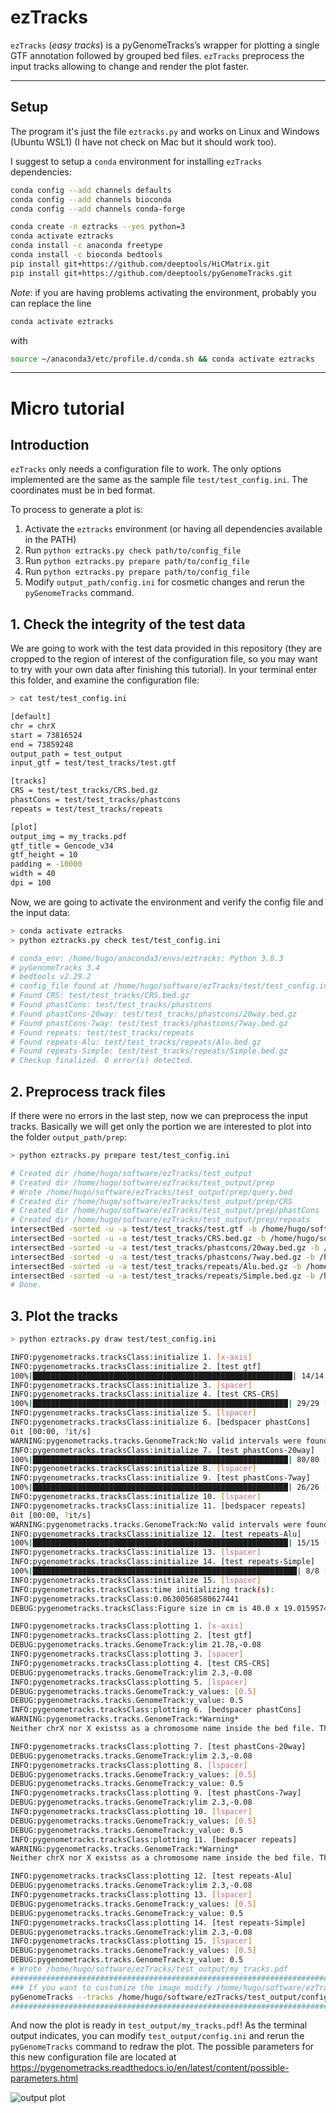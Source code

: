 # ezTracks
`ezTracks` (*easy tracks*) is a pyGenomeTracks’s wrapper for plotting a single GTF annotation followed by grouped bed files. `ezTracks` preprocess the input tracks allowing to change and render the plot faster.

---
## Setup
The program it's just the file `eztracks.py` and works on Linux and Windows (Ubuntu WSL1) (I have not check on Mac but it should work too). 

I suggest to setup a `conda` environment for installing `ezTracks` dependencies:

```bash
conda config --add channels defaults
conda config --add channels bioconda
conda config --add channels conda-forge

conda create -n eztracks --yes python=3
conda activate eztracks
conda install -c anaconda freetype
conda install -c bioconda bedtools
pip install git+https://github.com/deeptools/HiCMatrix.git
pip install git+https://github.com/deeptools/pyGenomeTracks.git
```

*Note*: if you are having problems activating the environment, probably you can replace the line 
```bash
conda activate eztracks
````
with
```bash
source ~/anaconda3/etc/profile.d/conda.sh && conda activate eztracks
```

---
# Micro tutorial
## Introduction
`ezTracks` only needs a configuration file to work. The only options implemented are the same as the sample file `test/test_config.ini`. The coordinates must be in bed format.

To process to generate a plot is:
1. Activate the `eztracks` environment (or having all dependencies available in the PATH)
2. Run `python eztracks.py check path/to/config_file`
3. Run `python eztracks.py prepare path/to/config_file`
4. Run `python eztracks.py prepare path/to/config_file`
5. Modify `output_path/config.ini` for cosmetic changes and rerun the `pyGenomeTracks` command.

## 1. Check the integrity of the test data
We are going to work with the test data provided in this repository (they are cropped to the region of interest of the configuration file, so you may want to try with your own data after finishing this tutorial). In your terminal enter this folder, and examine the configuration file:
```bash
> cat test/test_config.ini

[default]
chr = chrX
start = 73816524
end = 73859248
output_path = test_output
input_gtf = test/test_tracks/test.gtf

[tracks]
CRS = test/test_tracks/CRS.bed.gz
phastCons = test/test_tracks/phastcons
repeats = test/test_tracks/repeats

[plot]
output_img = my_tracks.pdf
gtf_title = Gencode_v34
gtf_height = 10
padding = -10000
width = 40
dpi = 100
```

Now, we are going to activate the environment and verify the config file and the input data:
```bash
> conda activate eztracks
> python eztracks.py check test/test_config.ini

# conda_env: /home/hugo/anaconda3/envs/eztracks: Python 3.8.3
# pyGenomeTracks 3.4
# bedtools v2.29.2
# config_file found at /home/hugo/software/ezTracks/test/test_config.ini
# Found CRS: test/test_tracks/CRS.bed.gz
# Found phastCons: test/test_tracks/phastcons
# Found phastCons-20way: test/test_tracks/phastcons/20way.bed.gz
# Found phastCons-7way: test/test_tracks/phastcons/7way.bed.gz
# Found repeats: test/test_tracks/repeats
# Found repeats-Alu: test/test_tracks/repeats/Alu.bed.gz
# Found repeats-Simple: test/test_tracks/repeats/Simple.bed.gz
# Checkup finalized. 0 error(s) detected.
```

## 2. Preprocess track files
If there were no errors in the last step, now we can preprocess the input tracks. Basically we will get only the portion we are interested to plot into the folder `output_path/prep`:


```bash
> python eztracks.py prepare test/test_config.ini

# Created dir /home/hugo/software/ezTracks/test_output
# Created dir /home/hugo/software/ezTracks/test_output/prep
# Wrote /home/hugo/software/ezTracks/test_output/prep/query.bed
# Created dir /home/hugo/software/ezTracks/test_output/prep/CRS
# Created dir /home/hugo/software/ezTracks/test_output/prep/phastCons
# Created dir /home/hugo/software/ezTracks/test_output/prep/repeats
intersectBed -sorted -u -a test/test_tracks/test.gtf -b /home/hugo/software/ezTracks/test_output/prep/query.bed | sort -k1,1 -k4,4n > /home/hugo/software/ezTracks/test_output/prep/input.gtf
intersectBed -sorted -u -a test/test_tracks/CRS.bed.gz -b /home/hugo/software/ezTracks/test_output/prep/query.bed > /home/hugo/software/ezTracks/test_output/prep/CRS/CRS.bed
intersectBed -sorted -u -a test/test_tracks/phastcons/20way.bed.gz -b /home/hugo/software/ezTracks/test_output/prep/query.bed > /home/hugo/software/ezTracks/test_output/prep/phastCons/20way.bed
intersectBed -sorted -u -a test/test_tracks/phastcons/7way.bed.gz -b /home/hugo/software/ezTracks/test_output/prep/query.bed > /home/hugo/software/ezTracks/test_output/prep/phastCons/7way.bed
intersectBed -sorted -u -a test/test_tracks/repeats/Alu.bed.gz -b /home/hugo/software/ezTracks/test_output/prep/query.bed > /home/hugo/software/ezTracks/test_output/prep/repeats/Alu.bed
intersectBed -sorted -u -a test/test_tracks/repeats/Simple.bed.gz -b /home/hugo/software/ezTracks/test_output/prep/query.bed > /home/hugo/software/ezTracks/test_output/prep/repeats/Simple.bed
# Done.
```

## 3. Plot the tracks


```bash
> python eztracks.py draw test/test_config.ini

INFO:pygenometracks.tracksClass:initialize 1. [x-axis]
INFO:pygenometracks.tracksClass:initialize 2. [test gtf]
100%|██████████████████████████████████████████████████████████| 14/14 [00:00<00:00, 2763.96it/s]
INFO:pygenometracks.tracksClass:initialize 3. [spacer]
INFO:pygenometracks.tracksClass:initialize 4. [test CRS-CRS]
100%|█████████████████████████████████████████████████████████| 29/29 [00:00<00:00, 30234.85it/s]
INFO:pygenometracks.tracksClass:initialize 5. [lspacer]
INFO:pygenometracks.tracksClass:initialize 6. [bedspacer phastCons]
0it [00:00, ?it/s]
WARNING:pygenometracks.tracks.GenomeTrack:No valid intervals were found in file /home/hugo/software/ezTracks/test_output/prep/empty.bed
INFO:pygenometracks.tracksClass:initialize 7. [test phastCons-20way]
100%|█████████████████████████████████████████████████████████| 80/80 [00:00<00:00, 36784.07it/s]
INFO:pygenometracks.tracksClass:initialize 8. [lspacer]
INFO:pygenometracks.tracksClass:initialize 9. [test phastCons-7way]
100%|█████████████████████████████████████████████████████████| 26/26 [00:00<00:00, 34997.40it/s]
INFO:pygenometracks.tracksClass:initialize 10. [lspacer]
INFO:pygenometracks.tracksClass:initialize 11. [bedspacer repeats]
0it [00:00, ?it/s]
WARNING:pygenometracks.tracks.GenomeTrack:No valid intervals were found in file /home/hugo/software/ezTracks/test_output/prep/empty.bed
INFO:pygenometracks.tracksClass:initialize 12. [test repeats-Alu]
100%|█████████████████████████████████████████████████████████| 15/15 [00:00<00:00, 24887.09it/s]
INFO:pygenometracks.tracksClass:initialize 13. [lspacer]
INFO:pygenometracks.tracksClass:initialize 14. [test repeats-Simple]
100%|███████████████████████████████████████████████████████████| 8/8 [00:00<00:00, 23967.45it/s]
INFO:pygenometracks.tracksClass:initialize 15. [lspacer]
INFO:pygenometracks.tracksClass:time initializing track(s):
INFO:pygenometracks.tracksClass:0.06300568580627441
DEBUG:pygenometracks.tracksClass:Figure size in cm is 40.0 x 19.015957446808514. Dpi is set to 100

INFO:pygenometracks.tracksClass:plotting 1. [x-axis]
INFO:pygenometracks.tracksClass:plotting 2. [test gtf]
DEBUG:pygenometracks.tracks.GenomeTrack:ylim 21.78,-0.08
INFO:pygenometracks.tracksClass:plotting 3. [spacer]
INFO:pygenometracks.tracksClass:plotting 4. [test CRS-CRS]
DEBUG:pygenometracks.tracks.GenomeTrack:ylim 2.3,-0.08
INFO:pygenometracks.tracksClass:plotting 5. [lspacer]
DEBUG:pygenometracks.tracks.GenomeTrack:y_values: [0.5]
DEBUG:pygenometracks.tracks.GenomeTrack:y_value: 0.5
INFO:pygenometracks.tracksClass:plotting 6. [bedspacer phastCons]
WARNING:pygenometracks.tracks.GenomeTrack:*Warning*
Neither chrX nor X existss as a chromosome name inside the bed file. This will generate an empty track!!

INFO:pygenometracks.tracksClass:plotting 7. [test phastCons-20way]
DEBUG:pygenometracks.tracks.GenomeTrack:ylim 2.3,-0.08
INFO:pygenometracks.tracksClass:plotting 8. [lspacer]
DEBUG:pygenometracks.tracks.GenomeTrack:y_values: [0.5]
DEBUG:pygenometracks.tracks.GenomeTrack:y_value: 0.5
INFO:pygenometracks.tracksClass:plotting 9. [test phastCons-7way]
DEBUG:pygenometracks.tracks.GenomeTrack:ylim 2.3,-0.08
INFO:pygenometracks.tracksClass:plotting 10. [lspacer]
DEBUG:pygenometracks.tracks.GenomeTrack:y_values: [0.5]
DEBUG:pygenometracks.tracks.GenomeTrack:y_value: 0.5
INFO:pygenometracks.tracksClass:plotting 11. [bedspacer repeats]
WARNING:pygenometracks.tracks.GenomeTrack:*Warning*
Neither chrX nor X existss as a chromosome name inside the bed file. This will generate an empty track!!

INFO:pygenometracks.tracksClass:plotting 12. [test repeats-Alu]
DEBUG:pygenometracks.tracks.GenomeTrack:ylim 2.3,-0.08
INFO:pygenometracks.tracksClass:plotting 13. [lspacer]
DEBUG:pygenometracks.tracks.GenomeTrack:y_values: [0.5]
DEBUG:pygenometracks.tracks.GenomeTrack:y_value: 0.5
INFO:pygenometracks.tracksClass:plotting 14. [test repeats-Simple]
DEBUG:pygenometracks.tracks.GenomeTrack:ylim 2.3,-0.08
INFO:pygenometracks.tracksClass:plotting 15. [lspacer]
DEBUG:pygenometracks.tracks.GenomeTrack:y_values: [0.5]
DEBUG:pygenometracks.tracks.GenomeTrack:y_value: 0.5
# Wrote /home/hugo/software/ezTracks/test_output/my_tracks.pdf
#######################################################################
### If you want to customize the image modify /home/hugo/software/ezTracks/test_output/config.ini and then rerun
pyGenomeTracks --tracks /home/hugo/software/ezTracks/test_output/config.ini --region chrX:73826524-73849248 --fontSize 12 --trackLabelFraction 0.2 --trackLabelHAlign left --width 40 --dpi 100 -o /home/hugo/software/ezTracks/test_output/my_tracks.pdf
#######################################################################
```

And now the plot is ready in `test_output/my_tracks.pdf`! As the terminal output indicates, you can modify `test_output/config.ini` and rerun the `pyGenomeTracks` command to redraw the plot. The possible parameters for this new configuration file are located at https://pygenometracks.readthedocs.io/en/latest/content/possible-parameters.html

![output plot](test_output/my_tracks.png)